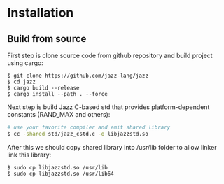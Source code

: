 # Installation

## Build from source

First step is clone source code from github repository and build project using cargo: 

```
$ git clone https://github.com/jazz-lang/jazz
$ cd jazz
$ cargo build --release
$ cargo install --path . --force
```

Next step is build Jazz C-based std that provides platform-dependent constants (RAND_MAX and others):
```bash
# use your favorite compiler and emit shared library
$ cc -shared std/jazz_cstd.c -o libjazzstd.so
```
After this we should copy shared library into /usr/lib folder to allow linker link this library:
```
$ sudo cp libjazzstd.so /usr/lib
$ sudo cp libjazzstd.so /usr/lib64
```